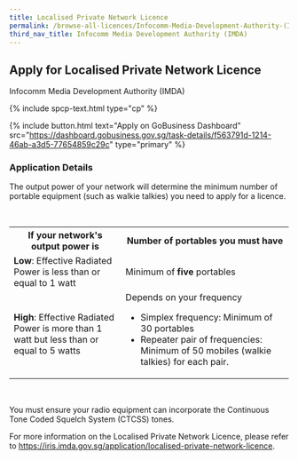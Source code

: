 ```yaml
---
title: Localised Private Network Licence
permalink: /browse-all-licences/Infocomm-Media-Development-Authority-(IMDA)/Localised-Private-Network-Licence
third_nav_title: Infocomm Media Development Authority (IMDA)
---
```


## Apply for Localised Private Network Licence

Infocomm Media Development Authority (IMDA)

{% include spcp-text.html type="cp" %}

{% include button.html text="Apply on GoBusiness Dashboard" src="https://dashboard.gobusiness.gov.sg/task-details/f563791d-1214-46ab-a3d5-77654859c29c" type="primary" %}

<H3>Application Details</H3>

<p>The output power of your network will determine the minimum number of portable equipment (such as walkie talkies) you need to apply for a licence.</p>
<br>
<table>
<tr>
<th style="width:40%">If your network's output power is</th>
<th>Number of portables you must have</th>
</tr>
<tr>
<td><b>Low</b>: Effective Radiated Power is less than or equal to 1 watt</td>
<td>Minimum of <b>five</b> portables</td>
</tr>
<tr>
<td><b>High</b>: Effective Radiated Power is more than 1 watt but less than or equal to 5 watts</td>
<td>Depends on your frequency
<ul>
<li>Simplex frequency: Minimum of 30 portables</li>
<li>Repeater pair of frequencies: Minimum of 50 mobiles (walkie talkies) for each pair.</li>
</ul> 
</td>
</tr>
</table> 
<br>
<p>You must ensure your radio equipment can incorporate the Continuous Tone Coded Squelch System (CTCSS) tones.</p>
<p>For more information on the Localised Private Network Licence, please refer to <a href="https://iris.imda.gov.sg/application/localised-private-network-licence">https://iris.imda.gov.sg/application/localised-private-network-licence</a>.</p>